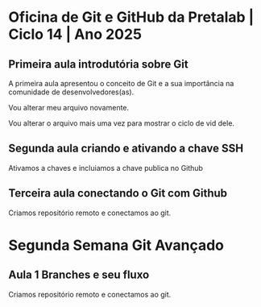 # Oficina de Git e GitHub da Pretalab | Ciclo 14 | Ano 2025

## Primeira aula introdutória sobre Git
A primeira aula apresentou o conceito de Git e a sua importância na comunidade de desenvolvedores(as).

Vou alterar meu arquivo novamente.


Vou alterar o arquivo mais uma vez para mostrar o ciclo de vid dele.

## Segunda aula criando e ativando a chave SSH

Ativamos a chaves e incluiamos a chave publica no Github

## Terceira aula conectando o Git com Github

Criamos repositório remoto e conectamos ao git.


# Segunda Semana Git Avançado

## Aula 1 Branches e seu fluxo

Criamos repositório remoto e conectamos ao git.